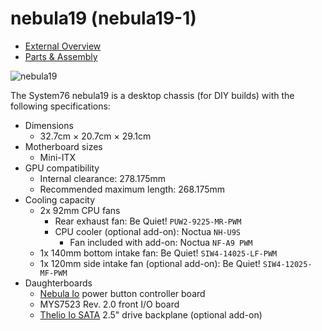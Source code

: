 # nebula19 (nebula19-1)

- [External Overview](./external-overview.md)
- [Parts & Assembly](./assembly.md)

![nebula19](./img/nebula19-1.webp)

The System76 nebula19 is a desktop chassis (for DIY builds) with the following specifications:

- Dimensions
    - 32.7cm × 20.7cm × 29.1cm
- Motherboard sizes
    - Mini-ITX
- GPU compatibility
    - Internal clearance: 278.175mm
    - Recommended maximum length: 268.175mm
- Cooling capacity
    - 2x 92mm CPU fans
        - Rear exhaust fan: Be Quiet! `PUW2-9225-MR-PWM`
        - CPU cooler (optional add-on): Noctua `NH-U9S`
            - Fan included with add-on: Noctua `NF-A9 PWM`
    - 1x 140mm bottom intake fan: Be Quiet! `SIW4-14025-LF-PWM`
    - 1x 120mm side intake fan (optional add-on): Be Quiet! `SIW4-12025-MF-PWM`
- Daughterboards
    - [Nebula Io](https://github.com/system76/thelio-io-hardware/tree/thelio_io_2.3/pcb-nebula-io) power button controller board
    - MYS7523 Rev. 2.0 front I/O board
    - [Thelio Io SATA](https://github.com/system76/thelio-io-hardware/tree/thelio_io_2.3/pcb-thelio-io-sata) 2.5" drive backplane (optional add-on)